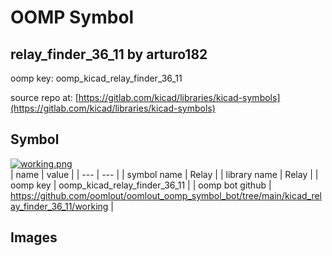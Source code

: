 # OOMP Symbol  
## relay_finder_36_11  by arturo182  
  
oomp key: oomp_kicad_relay_finder_36_11  
  
source repo at: [https://gitlab.com/kicad/libraries/kicad-symbols](https://gitlab.com/kicad/libraries/kicad-symbols)  
## Symbol  
  
[![working.png](working_600.png)](working.png)  
| name | value | 
| --- | --- | 
| symbol name | Relay | 
| library name | Relay | 
| oomp key | oomp_kicad_relay_finder_36_11 | 
| oomp bot github | https://github.com/oomlout/oomlout_oomp_symbol_bot/tree/main/kicad_relay_finder_36_11/working | 
## Images  
